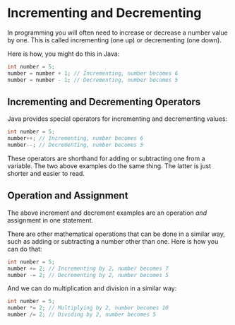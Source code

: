 # Incrementing and Decrementing

In programming you will often need to increase or decrease a number value by one. This is called incrementing (one up) or decrementing (one down).

Here is how, you might do this in Java:

```java
int number = 5;
number = number + 1; // Incrementing, number becomes 6
number = number - 1; // Decrementing, number becomes 5
```

## Incrementing and Decrementing Operators
Java provides special operators for incrementing and decrementing values:

```java
int number = 5;
number++; // Incrementing, number becomes 6
number--; // Decrementing, number becomes 5
```

These operators are shorthand for adding or subtracting one from a variable. The two above examples do the same thing. The latter is just shorter and easier to read.

## Operation and Assignment

The above increment and decrement examples are an operation _and_ assignment in one statement.


There are other mathematical operations that can be done in a similar way, such as adding or subtracting a number other than one. Here is how you can do that:

```java
int number = 5;
number += 2; // Incrementing by 2, number becomes 7
number -= 2; // Decrementing by 2, number becomes 5
```

And we can do multiplication and division in a similar way:

```java
int number = 5;
number *= 2; // Multiplying by 2, number becomes 10
number /= 2; // Dividing by 2, number becomes 5
```
